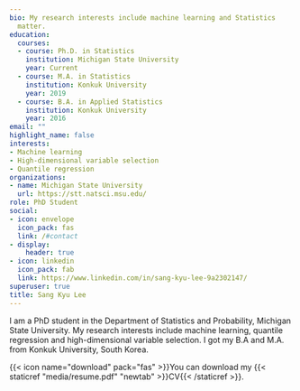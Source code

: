 ```yaml
---
bio: My research interests include machine learning and Statistics
  matter.
education:
  courses:
  - course: Ph.D. in Statistics
    institution: Michigan State University
    year: Current
  - course: M.A. in Statistics
    institution: Konkuk University
    year: 2019
  - course: B.A. in Applied Statistics
    institution: Konkuk University
    year: 2016
email: ""
highlight_name: false
interests:
- Machine learning
- High-dimensional variable selection
- Quantile regression
organizations:
- name: Michigan State University
  url: https://stt.natsci.msu.edu/
role: PhD Student
social:
- icon: envelope
  icon_pack: fas
  link: /#contact
- display:
    header: true
- icon: linkedin
  icon_pack: fab
  link: https://www.linkedin.com/in/sang-kyu-lee-9a2302147/
superuser: true
title: Sang Kyu Lee
---
```


I am a PhD student in the Department of Statistics and Probability, Michigan State University. My research interests  include machine learning, quantile regression and high-dimensional variable selection. I got my B.A and M.A. from Konkuk University, South Korea.


{{< icon name="download" pack="fas" >}}You can download my {{< staticref "media/resume.pdf" "newtab" >}}CV{{< /staticref >}}.
